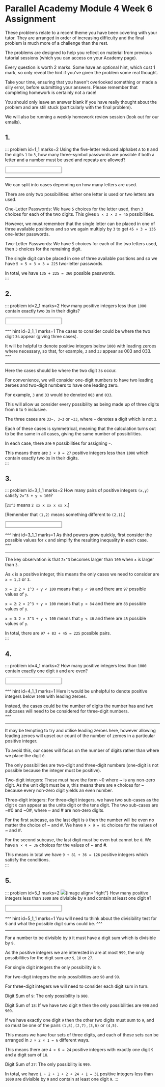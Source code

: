 # Parallel Academy Module 4 Week 6 Assignment

These problems relate to a recent theme you have been covering with your tutor. They are arranged in order of increasing difficulty and the final problem is much more of a challenge than the rest.  

The problems are designed to help you reflect on material from previous tutorial sessions (which you can access on your Academy page).  

Every question is worth 2 marks. Some have an optional hint, which cost 1 mark, so only reveal the hint if you’ve given the problem some real thought.   

Take your time, ensuring that you haven't overlooked something or made a silly error, before submitting your answers. Please remember that completing homework is certainly not a race!  

You should only leave an answer blank if you have really thought about the problem and are still stuck (particularly with the final problem).  

We will also be running a weekly homework review session (look out for our emails).  


## 1.
::: problem id=1_1 marks=2
Using the five-letter reduced alphabet `A` to `E` and the digits `1` to `3`, how many three-symbol passwords are possible if both a letter and a number must be used and repeats are allowed?  

<input type="number" solution="360"/>  

---

We can split into cases depending on how many letters are used.  

There are only two possibilities: either one letter is used or two letters are used.  

One-Letter Passwords: We have `5` choices for the letter used, then `3` choices for each of the two digits. This gives `5 × 3 × 3 = 45` possibilities.  

However, we must remember that the single letter can be placed in one of three available positions and so we again multiply by `3` to get `45 × 3 = 135` one-letter passwords.  

Two-Letter Passwords: We have `5` choices for each of the two letters used, then `3` choices for the remaining digit.  

The single digit can be placed in one of three available positions and so we have `5 × 5 × 3 × 3 = 225` two-letter passwords.  

In total, we have `135 + 225 = 360` possible passwords.  
:::


## 2.
::: problem id=2_1 marks=2
How many positive integers less than `1000` contain exactly two `3`s in their digits?  

<input type="number" solution="27"/>

^^^ hint id=2_1_1 marks=1
The cases to consider could be where the two digit `3`s appear (giving three cases).  

It will be helpful to denote positive integers below `1000` with leading zeroes where necessary, so that, for example, `3` and `33` appear as 003 and 033.  
^^^

---

Here the cases should be where the two digit `3`s occur.  

For convenience, we will consider one-digit numbers to have two leading zeroes and two-digit numbers to have one leading zero.  

For example, `3` and `33` would be denoted `003` and `033`.  

This will allow us consider every possibility as being made up of three digits from `0` to `9` inclusive.  

The three cases are `33~, 3~3` or `~33`, where `~` denotes a digit which is not `3`.  

Each of these cases is symmetrical, meaning that the calculation turns out to be the same in all cases, giving the same number of possibilities.  

In each case, there are `9` possibilities for assigning `~`.  

This means there are `3 × 9 = 27` positive integers less than `1000` which contain exactly two `3`s in their digits.  
:::


## 3.
::: problem id=3_1_1 marks=2
How many pairs of positive integers `(x,y)` satisfy `2x^3 + y < 100`?  

[`2x^3` means `2 xx x xx x xx x`.]  

[Remember that `(1,2)` means something different to `(2,1)`.]  
 
<input type="number" solution="225"/>  

^^^ hint id=3_1_1 marks=1
As third powers grow quickly, first consider the possible values for `x` and simplify the resulting inequality in each case.  
^^^

---

The key observation is that `2x^3` becomes larger than `100` when `x` is larger than `3`.  
 
As `x` is a positive integer, this means the only cases we need to consider are `x = 1,2` or `3`.  

`x = 1`: `2 × 1^3 + y < 100` means that `y < 98` and there are `97` possible values of `y`.  

`x = 2`: `2 × 2^3 + y < 100` means that `y < 84` and there are `83` possible values of `y`.  

`x = 3`: `2 × 3^3 + y < 100` means that `y < 46` and there are `45` possible values of `y`.  

In total, there are `97 + 83 + 45 = 225` possible pairs.  
:::


## 4.
::: problem id=4_1 marks=2
How many positive integers less than `1000` contain exactly one digit `0` and are even?  

<input type="number" solution="126"/> 

^^^ hint id=4_1_1 marks=1
Here it would be unhelpful to denote positive integers below `1000` with leading zeroes.  

Instead, the cases could be the number of digits the number has and two subcases will need to be considered for three-digit numbers.  
^^^

---
It may be tempting to try and utilise leading zeroes here, however allowing leading zeroes will upset our count of the number of zeroes in a particular positive integer.  

To avoid this, our cases will focus on the number of digits rather than where we place the digit `0`.  

The only possibilities are two-digit and three-digit numbers (one-digit is not possible because the integer must be positive).  

Two-digit integers: These must have the form ~0 where ~ is any non-zero digit. As the unit digit must be `0`, this means there are `9` choices for ~ because every non-zero digit yields an even number.  

Three-digit integers: For three-digit integers, we have two sub-cases as the digit `0` can appear as the units digit or the tens digit. The two sub-cases are ~#0 and ~0#, where ~ and # are non-zero digits.  
 
For the first subcase, as the last digit is `0` then the number will be even no matter the choice of ~ and #. We have `9 × 9 = 81` choices for the values of ~ and #.  

For the second subcase, the last digit must be even but cannot be `0`. We have `9 × 4 = 36` choices for the values of ~ and #.  

This means in total we have `9 + 81 + 36 = 126` positive integers which satisfy the conditions.  
:::


## 5.
::: problem id=5_1 marks=2
![](/resources/academy-4-week-2/4-skull.png){image align="right"} 
How many positive integers less than `1000` are divisible by `9` and contain at least one digit `9`?  

<input type="number" solution="31"/> 

^^^ hint id=5_1_1 marks=1
You will need to think about the divisibility test for `9` and what the possible digit sums could be.
^^^

---

For a number to be divisible by `9` it must have a digit sum which is divisible by `9`.  

As the positive integers we are interested in are at most `999`, the only possibilities for the digit sum are `9`, `18` or `27`.  

For single digit integers the only possibility is `9`.  

For two-digit integers the only possibilities are `90` and `99`.  
 
For three-digit integers we will need to consider each digit sum in turn.  

Digit Sum of `9`: The only possibility is `900`.  

Digit Sum of `18`: If we have two digit `9` then the only possibilities are `990` and `909`.  

If we have exactly one digit `9` then the other two digits must sum to `9`, and so must be one of the pairs `(1,8),(2,7),(3,6)` or `(4,5)`.  

This means we have four sets of three digits, and each of these sets can be arranged in `3 × 2 × 1 = 6` different ways.  

This means there are `4 × 6 = 24` positive integers with exactly one digit `9` and a digit sum of `18`.

Digit Sum of `27`: The only possibility is `999`.  

In total, we have `1 + 2 + 1 + 2 + 24 + 1 = 31` positive integers less than `1000` are divisible by `9` and contain at least one digit `9`.
:::